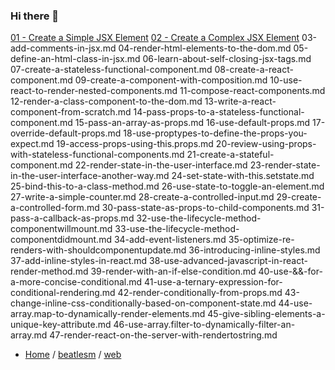 ### Hi there 👋


[01 - Create a Simple JSX Element](01-create-a-simple-jsx-element.md)
[02 - Create a Complex JSX Element](02-create-a-complex-jsx-element.md)
03-add-comments-in-jsx.md
04-render-html-elements-to-the-dom.md
05-define-an-html-class-in-jsx.md
06-learn-about-self-closing-jsx-tags.md
07-create-a-stateless-functional-component.md
08-create-a-react-component.md
09-create-a-component-with-composition.md
10-use-react-to-render-nested-components.md
11-compose-react-components.md
12-render-a-class-component-to-the-dom.md
13-write-a-react-component-from-scratch.md
14-pass-props-to-a-stateless-functional-component.md
15-pass-an-array-as-props.md
16-use-default-props.md
17-override-default-props.md
18-use-proptypes-to-define-the-props-you-expect.md
19-access-props-using-this.props.md
20-review-using-props-with-stateless-functional-components.md
21-create-a-stateful-component.md
22-render-state-in-the-user-interface.md
23-render-state-in-the-user-interface-another-way.md
24-set-state-with-this.setstate.md
25-bind-this-to-a-class-method.md
26-use-state-to-toggle-an-element.md
27-write-a-simple-counter.md
28-create-a-controlled-input.md
29-create-a-controlled-form.md
30-pass-state-as-props-to-child-components.md
31-pass-a-callback-as-props.md
32-use-the-lifecycle-method-componentwillmount.md
33-use-the-lifecycle-method-componentdidmount.md
34-add-event-listeners.md
35-optimize-re-renders-with-shouldcomponentupdate.md
36-introducing-inline-styles.md
37-add-inline-styles-in-react.md
38-use-advanced-javascript-in-react-render-method.md
39-render-with-an-if-else-condition.md
40-use-&&-for-a-more-concise-conditional.md
41-use-a-ternary-expression-for-conditional-rendering.md
42-render-conditionally-from-props.md
43-change-inline-css-conditionally-based-on-component-state.md
44-use-array.map-to-dynamically-render-elements.md
45-give-sibling-elements-a-unique-key-attribute.md
46-use-array.filter-to-dynamically-filter-an-array.md
47-render-react-on-the-server-with-rendertostring.md


- [Home](https://github.com/beatlesm) / [beatlesm](https://github.com/beatlesm/beatlesm) /  [web](https://github.com/beatlesm/web)